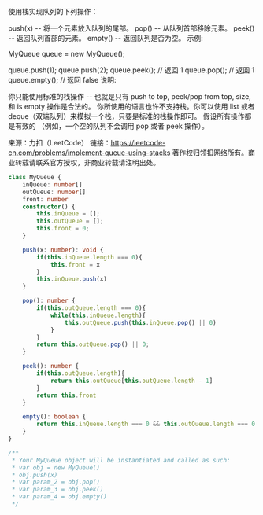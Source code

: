 使用栈实现队列的下列操作：

push(x) -- 将一个元素放入队列的尾部。
pop() -- 从队列首部移除元素。
peek() -- 返回队列首部的元素。
empty() -- 返回队列是否为空。
示例:

MyQueue queue = new MyQueue();

queue.push(1);
queue.push(2);
queue.peek(); // 返回 1
queue.pop(); // 返回 1
queue.empty(); // 返回 false
说明:

你只能使用标准的栈操作 -- 也就是只有 push to top, peek/pop from top, size, 和 is empty 操作是合法的。
你所使用的语言也许不支持栈。你可以使用 list 或者 deque（双端队列）来模拟一个栈，只要是标准的栈操作即可。
假设所有操作都是有效的 （例如，一个空的队列不会调用 pop 或者 peek 操作）。

来源：力扣（LeetCode）
链接：https://leetcode-cn.com/problems/implement-queue-using-stacks
著作权归领扣网络所有。商业转载请联系官方授权，非商业转载请注明出处。



```typescript
class MyQueue {
    inQueue: number[]
    outQueue: number[]
    front: number
    constructor() {
        this.inQueue = [];
        this.outQueue = [];
        this.front = 0;
    }

    push(x: number): void {
        if(this.inQueue.length === 0){
            this.front = x
        }
        this.inQueue.push(x)
    }

    pop(): number {
        if(this.outQueue.length === 0){
            while(this.inQueue.length){
                this.outQueue.push(this.inQueue.pop() || 0)
            }
        }
        return this.outQueue.pop() || 0;
    }

    peek(): number {
        if(this.outQueue.length){
            return this.outQueue[this.outQueue.length - 1]
        }
        return this.front
    }

    empty(): boolean {
        return this.inQueue.length === 0 && this.outQueue.length === 0
    }
}

/**
 * Your MyQueue object will be instantiated and called as such:
 * var obj = new MyQueue()
 * obj.push(x)
 * var param_2 = obj.pop()
 * var param_3 = obj.peek()
 * var param_4 = obj.empty()
 */
```